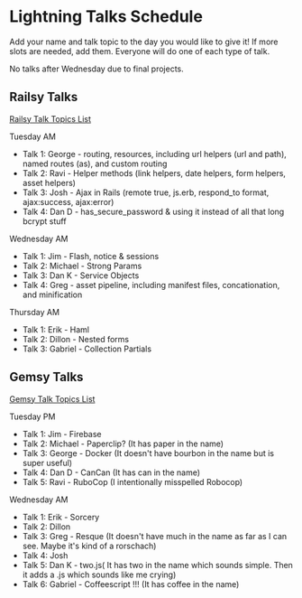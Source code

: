 # Lightning Talks Schedule

Add your name and talk topic to the day you would like to give it!  If more slots are needed, add them.  Everyone will do one of each type of talk.

No talks after Wednesday due to final projects.

## Railsy Talks

[Railsy Talk Topics List](./railsy-talk-topics.md)

Tuesday AM
- Talk 1: George - routing, resources, including url helpers (url and path), named routes (as), and custom routing
- Talk 2: Ravi - Helper methods (link helpers, date helpers, form helpers, asset helpers)
- Talk 3: Josh - Ajax in Rails (remote true, js.erb, respond_to format, ajax:success, ajax:error)
- Talk 4: Dan D - has_secure_password & using it instead of all that long bcrypt stuff

Wednesday AM
- Talk 1: Jim - Flash, notice & sessions
- Talk 2: Michael - Strong Params
- Talk 3: Dan K - Service Objects
- Talk 4: Greg - asset pipeline, including manifest files, concationation, and minification

Thursday AM
- Talk 1: Erik - Haml
- Talk 2: Dillon - Nested forms
- Talk 3: Gabriel - Collection Partials

## Gemsy Talks

[Gemsy Talk Topics List](./gemsy_talk_topics.md)

Tuesday PM
- Talk 1: Jim - Firebase
- Talk 2: Michael - Paperclip?  (It has paper in the name)
- Talk 3: George - Docker (It doesn't have bourbon in the name but is super useful)
- Talk 4: Dan D - CanCan (It has can in the name)
- Talk 5: Ravi - RuboCop (I intentionally misspelled Robocop)

Wednesday AM
- Talk 1: Erik - Sorcery
- Talk 2: Dillon
- Talk 3: Greg - Resque (It doesn't have much in the name as far as I can see. Maybe it's kind of a rorschach)
- Talk 4: Josh
- Talk 5: Dan K - two.js( It has two in the name which sounds simple. Then it adds a .js which sounds like me crying)
- Talk 6: Gabriel - Coffeescript !!! (It has coffee in the name)
